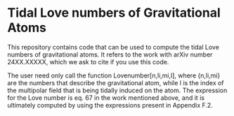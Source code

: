 # Tidal Love numbers of Gravitational Atoms
This repository contains code that can be used to compute the tidal Love numbers of gravitational atoms. It refers to the work with arXiv number 24XX.XXXXX, which we ask to cite if you use this code.

The user need only call the function Lovenumber[n,li,mi,l], where {n,li,mi} are the numbers that describe the gravitational atom, while l is the index of the multipolar field that is being tidally induced on the atom. The expression for the Love number is eq. 67 in the work mentioned above, and it is ultimately computed by using the expressions present in Appendix F.2.
